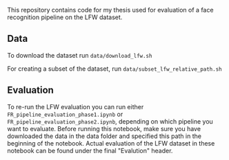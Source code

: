 This repository contains code for my thesis used for evaluation of a face recognition pipeline on the LFW dataset.

## Data

To download the dataset run `data/download_lfw.sh`

For creating a subset of the dataset, run `data/subset_lfw_relative_path.sh`

## Evaluation

To re-run the LFW evaluation you can run either `FR_pipeline_evaluation_phase1.ipynb` or `FR_pipeline_evaluation_phase2.ipynb`, depending on which pipeline you want to evaluate. Before running this notebook, make sure you have downloaded the data in the data folder and specified this path in the beginning of the notebook. Actual evaluation of the LFW dataset in these notebook can be found under the final "Evalution" header.
